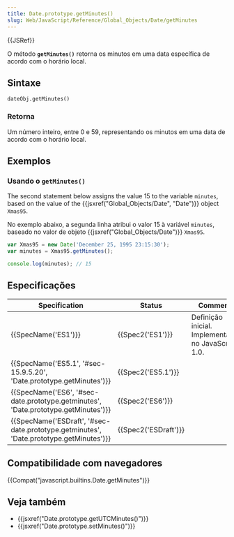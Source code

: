 ```yaml
---
title: Date.prototype.getMinutes()
slug: Web/JavaScript/Reference/Global_Objects/Date/getMinutes
---
```


{{JSRef}}

O método **`getMinutes()`** retorna os minutos em uma data específica de acordo com o horário local.

## Sintaxe

```
dateObj.getMinutes()
```

### Retorna

Um número inteiro, entre 0 e 59, representando os minutos em uma data de acordo com o horário local.

## Exemplos

### Usando o `getMinutes()`

The second statement below assigns the value 15 to the variable `minutes`, based on the value of the {{jsxref("Global_Objects/Date", "Date")}} object `Xmas95`.

No exemplo abaixo, a segunda linha atribui o valor 15 à variável `minutes`, baseado no valor de objeto {{jsxref("Global_Objects/Date")}} `Xmas95`.

```js
var Xmas95 = new Date('December 25, 1995 23:15:30');
var minutes = Xmas95.getMinutes();

console.log(minutes); // 15
```

## Especificações

| Specification                                                                                                        | Status                       | Comment                                            |
| -------------------------------------------------------------------------------------------------------------------- | ---------------------------- | -------------------------------------------------- |
| {{SpecName('ES1')}}                                                                                             | {{Spec2('ES1')}}         | Definição inicial. Implementado no JavaScript 1.0. |
| {{SpecName('ES5.1', '#sec-15.9.5.20', 'Date.prototype.getMinutes')}}                         | {{Spec2('ES5.1')}}     |                                                    |
| {{SpecName('ES6', '#sec-date.prototype.getminutes', 'Date.prototype.getMinutes')}}         | {{Spec2('ES6')}}         |                                                    |
| {{SpecName('ESDraft', '#sec-date.prototype.getminutes', 'Date.prototype.getMinutes')}} | {{Spec2('ESDraft')}} |                                                    |

## Compatibilidade com navegadores

{{Compat("javascript.builtins.Date.getMinutes")}}

## Veja também

- {{jsxref("Date.prototype.getUTCMinutes()")}}
- {{jsxref("Date.prototype.setMinutes()")}}
